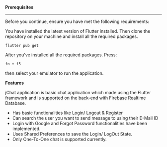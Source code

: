 **Prerequisites**

--------------------------------------------------------------------------------------------


Before you continue, ensure you have met the following requirements:

You have installed the latest version of Flutter installed.
Then clone the repository on your machine and install all the required packages.


~~~ 
flutter pub get
~~~


After you've installed all the required packages. Press:


~~~
fn + f5
~~~

then select your emulator to run the application.

**Features**

jChat application is basic chat application which made using the Flutter framework and is supported on the back-end with Firebase Realtime Database.

* Has basic functionalities like Login/ Logout & Register
* Can search the user you want to send message to using their E-Mail ID
* Login with Google and Forgot Password functionalities have been implemented.
* Uses Shared Preferences to save the Login/ LogOut State.
* Only One-To-One chat is supported currently.
